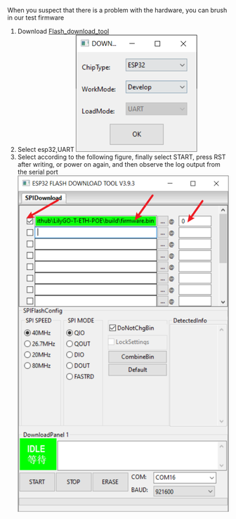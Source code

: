 
When you suspect that there is a problem with the hardware, you can brush in our test firmware


1. Download [Flash_download_tool](https://www.espressif.com.cn/sites/default/files/tools/flash_download_tool_3.9.5_0.zip)
2. Select esp32,UART
    ![](esp32-1.png)
3. Select according to the following figure, finally select START, press RST after writing, or power on again, and then observe the log output from the serial port
    ![](esp32-2.png)

















